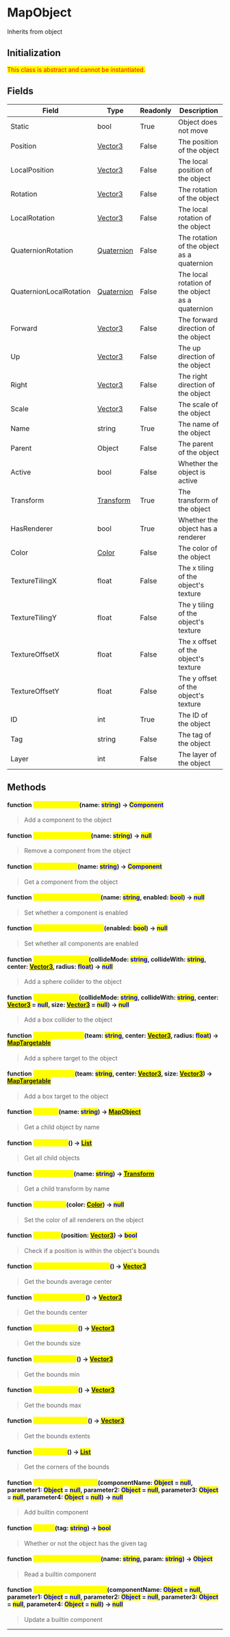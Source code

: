 # MapObject
Inherits from object
## Initialization
<mark style="color:red;">This class is abstract and cannot be instantiated.</mark>
## Fields
|Field|Type|Readonly|Description|
|---|---|---|---|
|Static|bool|True|Object does not move|
|Position|[Vector3](../objects/Vector3.md)|False|The position of the object|
|LocalPosition|[Vector3](../objects/Vector3.md)|False|The local position of the object|
|Rotation|[Vector3](../objects/Vector3.md)|False|The rotation of the object|
|LocalRotation|[Vector3](../objects/Vector3.md)|False|The local rotation of the object|
|QuaternionRotation|[Quaternion](../objects/Quaternion.md)|False|The rotation of the object as a quaternion|
|QuaternionLocalRotation|[Quaternion](../objects/Quaternion.md)|False|The local rotation of the object as a quaternion|
|Forward|[Vector3](../objects/Vector3.md)|False|The forward direction of the object|
|Up|[Vector3](../objects/Vector3.md)|False|The up direction of the object|
|Right|[Vector3](../objects/Vector3.md)|False|The right direction of the object|
|Scale|[Vector3](../objects/Vector3.md)|False|The scale of the object|
|Name|string|True|The name of the object|
|Parent|Object|False|The parent of the object|
|Active|bool|False|Whether the object is active|
|Transform|[Transform](../objects/Transform.md)|True|The transform of the object|
|HasRenderer|bool|True|Whether the object has a renderer|
|Color|[Color](../objects/Color.md)|False|The color of the object|
|TextureTilingX|float|False|The x tiling of the object's texture|
|TextureTilingY|float|False|The y tiling of the object's texture|
|TextureOffsetX|float|False|The x offset of the object's texture|
|TextureOffsetY|float|False|The y offset of the object's texture|
|ID|int|True|The ID of the object|
|Tag|string|False|The tag of the object|
|Layer|int|False|The layer of the object|
## Methods
#### function <mark style="color:yellow;">AddComponent</mark>(name: <mark style="color:blue;">string</mark>) → <mark style="color:blue;">Component</mark>
> Add a component to the object

#### function <mark style="color:yellow;">RemoveComponent</mark>(name: <mark style="color:blue;">string</mark>) → <mark style="color:blue;">null</mark>
> Remove a component from the object

#### function <mark style="color:yellow;">GetComponent</mark>(name: <mark style="color:blue;">string</mark>) → <mark style="color:blue;">Component</mark>
> Get a component from the object

#### function <mark style="color:yellow;">SetComponentEnabled</mark>(name: <mark style="color:blue;">string</mark>, enabled: <mark style="color:blue;">bool</mark>) → <mark style="color:blue;">null</mark>
> Set whether a component is enabled

#### function <mark style="color:yellow;">SetComponentsEnabled</mark>(enabled: <mark style="color:blue;">bool</mark>) → <mark style="color:blue;">null</mark>
> Set whether all components are enabled

#### function <mark style="color:yellow;">AddSphereCollider</mark>(collideMode: <mark style="color:blue;">string</mark>, collideWith: <mark style="color:blue;">string</mark>, center: <mark style="color:blue;">[Vector3](../objects/Vector3.md)</mark>, radius: <mark style="color:blue;">float</mark>) → <mark style="color:blue;">null</mark>
> Add a sphere collider to the object

#### function <mark style="color:yellow;">AddBoxCollider</mark>(collideMode: <mark style="color:blue;">string</mark>, collideWith: <mark style="color:blue;">string</mark>, center: <mark style="color:blue;">[Vector3](../objects/Vector3.md)</mark> = <mark style="color:blue;">null</mark>, size: <mark style="color:blue;">[Vector3](../objects/Vector3.md)</mark> = <mark style="color:blue;">null</mark>) → <mark style="color:blue;">null</mark>
> Add a box collider to the object

#### function <mark style="color:yellow;">AddSphereTarget</mark>(team: <mark style="color:blue;">string</mark>, center: <mark style="color:blue;">[Vector3](../objects/Vector3.md)</mark>, radius: <mark style="color:blue;">float</mark>) → <mark style="color:blue;">[MapTargetable](../objects/MapTargetable.md)</mark>
> Add a sphere target to the object

#### function <mark style="color:yellow;">AddBoxTarget</mark>(team: <mark style="color:blue;">string</mark>, center: <mark style="color:blue;">[Vector3](../objects/Vector3.md)</mark>, size: <mark style="color:blue;">[Vector3](../objects/Vector3.md)</mark>) → <mark style="color:blue;">[MapTargetable](../objects/MapTargetable.md)</mark>
> Add a box target to the object

#### function <mark style="color:yellow;">GetChild</mark>(name: <mark style="color:blue;">string</mark>) → <mark style="color:blue;">[MapObject](../objects/MapObject.md)</mark>
> Get a child object by name

#### function <mark style="color:yellow;">GetChildren</mark>() → <mark style="color:blue;">[List](../objects/List.md)</mark>
> Get all child objects

#### function <mark style="color:yellow;">GetTransform</mark>(name: <mark style="color:blue;">string</mark>) → <mark style="color:blue;">[Transform](../objects/Transform.md)</mark>
> Get a child transform by name

#### function <mark style="color:yellow;">SetColorAll</mark>(color: <mark style="color:blue;">[Color](../objects/Color.md)</mark>) → <mark style="color:blue;">null</mark>
> Set the color of all renderers on the object

#### function <mark style="color:yellow;">InBounds</mark>(position: <mark style="color:blue;">[Vector3](../objects/Vector3.md)</mark>) → <mark style="color:blue;">bool</mark>
> Check if a position is within the object's bounds

#### function <mark style="color:yellow;">GetBoundsAverageCenter</mark>() → <mark style="color:blue;">[Vector3](../objects/Vector3.md)</mark>
> Get the bounds average center

#### function <mark style="color:yellow;">GetBoundsCenter</mark>() → <mark style="color:blue;">[Vector3](../objects/Vector3.md)</mark>
> Get the bounds center

#### function <mark style="color:yellow;">GetBoundsSize</mark>() → <mark style="color:blue;">[Vector3](../objects/Vector3.md)</mark>
> Get the bounds size

#### function <mark style="color:yellow;">GetBoundsMin</mark>() → <mark style="color:blue;">[Vector3](../objects/Vector3.md)</mark>
> Get the bounds min

#### function <mark style="color:yellow;">GetBoundsMax</mark>() → <mark style="color:blue;">[Vector3](../objects/Vector3.md)</mark>
> Get the bounds max

#### function <mark style="color:yellow;">GetBoundsExtents</mark>() → <mark style="color:blue;">[Vector3](../objects/Vector3.md)</mark>
> Get the bounds extents

#### function <mark style="color:yellow;">GetCorners</mark>() → <mark style="color:blue;">[List](../objects/List.md)</mark>
> Get the corners of the bounds

#### function <mark style="color:yellow;">AddBuiltinComponent</mark>(componentName: <mark style="color:blue;">Object</mark> = <mark style="color:blue;">null</mark>, parameter1: <mark style="color:blue;">Object</mark> = <mark style="color:blue;">null</mark>, parameter2: <mark style="color:blue;">Object</mark> = <mark style="color:blue;">null</mark>, parameter3: <mark style="color:blue;">Object</mark> = <mark style="color:blue;">null</mark>, parameter4: <mark style="color:blue;">Object</mark> = <mark style="color:blue;">null</mark>) → <mark style="color:blue;">null</mark>
> Add builtin component

#### function <mark style="color:yellow;">HasTag</mark>(tag: <mark style="color:blue;">string</mark>) → <mark style="color:blue;">bool</mark>
> Whether or not the object has the given tag

#### function <mark style="color:yellow;">ReadBuiltinComponent</mark>(name: <mark style="color:blue;">string</mark>, param: <mark style="color:blue;">string</mark>) → <mark style="color:blue;">Object</mark>
> Read a builtin component

#### function <mark style="color:yellow;">UpdateBuiltinComponent</mark>(componentName: <mark style="color:blue;">Object</mark> = <mark style="color:blue;">null</mark>, parameter1: <mark style="color:blue;">Object</mark> = <mark style="color:blue;">null</mark>, parameter2: <mark style="color:blue;">Object</mark> = <mark style="color:blue;">null</mark>, parameter3: <mark style="color:blue;">Object</mark> = <mark style="color:blue;">null</mark>, parameter4: <mark style="color:blue;">Object</mark> = <mark style="color:blue;">null</mark>) → <mark style="color:blue;">null</mark>
> Update a builtin component


---

